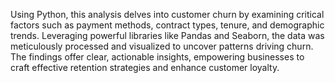 Using Python, this analysis delves into customer churn by examining critical factors such as payment methods, contract types, tenure, and demographic trends. Leveraging powerful libraries like Pandas and Seaborn, the data was meticulously processed and visualized to uncover patterns driving churn. The findings offer clear, actionable insights, empowering businesses to craft effective retention strategies and enhance customer loyalty.






